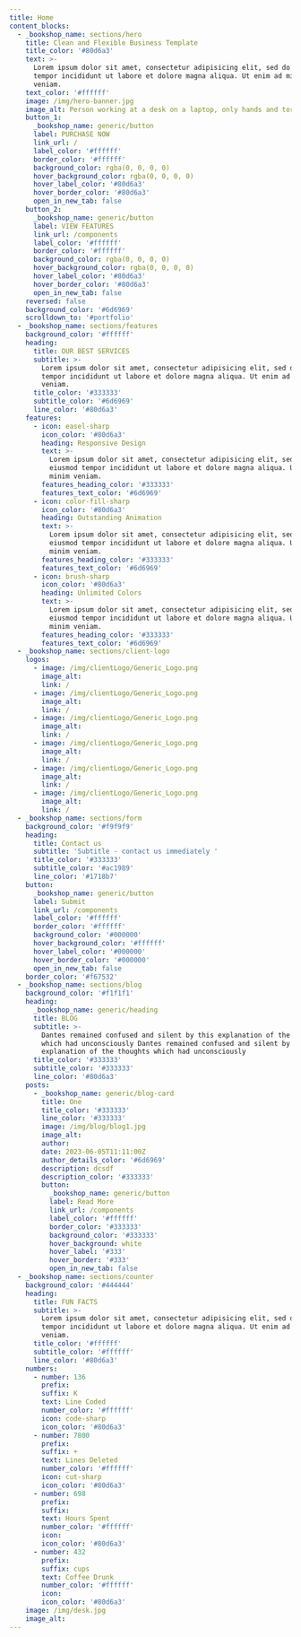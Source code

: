 ```yaml
---
title: Home
content_blocks:
  - _bookshop_name: sections/hero
    title: Clean and Flexible Business Template
    title_color: '#80d6a3'
    text: >-
      Lorem ipsum dolor sit amet, consectetur adipisicing elit, sed do eiusmod
      tempor incididunt ut labore et dolore magna aliqua. Ut enim ad minim
      veniam.
    text_color: '#ffffff'
    image: /img/hero-banner.jpg
    image_alt: Person working at a desk on a laptop, only hands and torso visible.
    button_1:
      _bookshop_name: generic/button
      label: PURCHASE NOW
      link_url: /
      label_color: '#ffffff'
      border_color: '#ffffff'
      background_color: rgba(0, 0, 0, 0)
      hover_background_color: rgba(0, 0, 0, 0)
      hover_label_color: '#80d6a3'
      hover_border_color: '#80d6a3'
      open_in_new_tab: false
    button_2:
      _bookshop_name: generic/button
      label: VIEW FEATURES
      link_url: /components
      label_color: '#ffffff'
      border_color: '#ffffff'
      background_color: rgba(0, 0, 0, 0)
      hover_background_color: rgba(0, 0, 0, 0)
      hover_label_color: '#80d6a3'
      hover_border_color: '#80d6a3'
      open_in_new_tab: false
    reversed: false
    background_color: '#6d6969'
    scrolldown_to: '#portfolio'
  - _bookshop_name: sections/features
    background_color: '#ffffff'
    heading:
      title: OUR BEST SERVICES
      subtitle: >-
        Lorem ipsum dolor sit amet, consectetur adipisicing elit, sed do eiusmod
        tempor incididunt ut labore et dolore magna aliqua. Ut enim ad minim
        veniam.
      title_color: '#333333'
      subtitle_color: '#6d6969'
      line_color: '#80d6a3'
    features:
      - icon: easel-sharp
        icon_color: '#80d6a3'
        heading: Responsive Design
        text: >-
          Lorem ipsum dolor sit amet, consectetur adipisicing elit, sed do
          eiusmod tempor incididunt ut labore et dolore magna aliqua. Ut enim ad
          minim veniam.
        features_heading_color: '#333333'
        features_text_color: '#6d6969'
      - icon: color-fill-sharp
        icon_color: '#80d6a3'
        heading: Outstanding Animation
        text: >-
          Lorem ipsum dolor sit amet, consectetur adipisicing elit, sed do
          eiusmod tempor incididunt ut labore et dolore magna aliqua. Ut enim ad
          minim veniam.
        features_heading_color: '#333333'
        features_text_color: '#6d6969'
      - icon: brush-sharp
        icon_color: '#80d6a3'
        heading: Unlimited Colors
        text: >-
          Lorem ipsum dolor sit amet, consectetur adipisicing elit, sed do
          eiusmod tempor incididunt ut labore et dolore magna aliqua. Ut enim ad
          minim veniam.
        features_heading_color: '#333333'
        features_text_color: '#6d6969'
  - _bookshop_name: sections/client-logo
    logos:
      - image: /img/clientLogo/Generic_Logo.png
        image_alt:
        link: /
      - image: /img/clientLogo/Generic_Logo.png
        image_alt:
        link: /
      - image: /img/clientLogo/Generic_Logo.png
        image_alt:
        link: /
      - image: /img/clientLogo/Generic_Logo.png
        image_alt:
        link: /
      - image: /img/clientLogo/Generic_Logo.png
        image_alt:
        link: /
      - image: /img/clientLogo/Generic_Logo.png
        image_alt:
        link: /
  - _bookshop_name: sections/form
    background_color: '#f9f9f9'
    heading:
      title: Contact us
      subtitle: 'Subtitle - contact us immediately '
      title_color: '#333333'
      subtitle_color: '#ac1989'
      line_color: '#1718b7'
    button:
      _bookshop_name: generic/button
      label: Submit
      link_url: /components
      label_color: '#ffffff'
      border_color: '#ffffff'
      background_color: '#000000'
      hover_background_color: '#ffffff'
      hover_label_color: '#000000'
      hover_border_color: '#000000'
      open_in_new_tab: false
    border_color: '#f67532'
  - _bookshop_name: sections/blog
    background_color: '#f1f1f1'
    heading:
      _bookshop_name: generic/heading
      title: BLOG
      subtitle: >-
        Dantes remained confused and silent by this explanation of the thoughts
        which had unconsciously Dantes remained confused and silent by this
        explanation of the thoughts which had unconsciously 
      title_color: '#333333'
      subtitle_color: '#333333'
      line_color: '#80d6a3'
    posts:
      - _bookshop_name: generic/blog-card
        title: One
        title_color: '#333333'
        line_color: '#333333'
        image: /img/blog/blog1.jpg
        image_alt:
        author:
        date: 2023-06-05T11:11:00Z
        author_details_color: '#6d6969'
        description: dcsdf
        description_color: '#333333'
        button:
          _bookshop_name: generic/button
          label: Read More
          link_url: /components
          label_color: '#ffffff'
          border_color: '#333333'
          background_color: '#333333'
          hover_background: white
          hover_label: '#333'
          hover_border: '#333'
          open_in_new_tab: false
  - _bookshop_name: sections/counter
    background_color: '#444444'
    heading:
      title: FUN FACTS
      subtitle: >-
        Lorem ipsum dolor sit amet, consectetur adipisicing elit, sed do eiusmod
        tempor incididunt ut labore et dolore magna aliqua. Ut enim ad minim
        veniam.
      title_color: '#ffffff'
      subtitle_color: '#ffffff'
      line_color: '#80d6a3'
    numbers:
      - number: 136
        prefix:
        suffix: K
        text: Line Coded
        number_color: '#ffffff'
        icon: code-sharp
        icon_color: '#80d6a3'
      - number: 7800
        prefix:
        suffix: +
        text: Lines Deleted
        number_color: '#ffffff'
        icon: cut-sharp
        icon_color: '#80d6a3'
      - number: 698
        prefix:
        suffix:
        text: Hours Spent
        number_color: '#ffffff'
        icon:
        icon_color: '#80d6a3'
      - number: 432
        prefix:
        suffix: cups
        text: Coffee Drunk
        number_color: '#ffffff'
        icon:
        icon_color: '#80d6a3'
    image: /img/desk.jpg
    image_alt:
---
```

